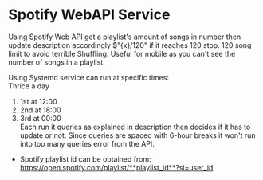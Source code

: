 # Spotify WebAPI Service 

Using Spotify Web API get a playlist's amount of songs in number then update description accordingly $"{x}/120" if it reaches 120 stop. 120 song limit to avoid terrible Shuffling. Useful for mobile as you can't see the number of songs in a playlist.

Using Systemd service can run at specific times:  
Thrice a day
1. 1st at 12:00
2. 2nd at 18:00
3. 3rd at 00:00  
Each run it queries as explained in description then decides if it has to update or not. Since queries are spaced with 6-hour breaks it won't run into too many queries error from the API.

- Spotify playlist id can be obtained from: https://open.spotify.com/playlist/**playlist_id**?si=user_id
